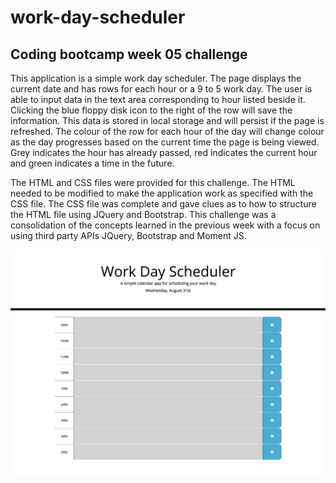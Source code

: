 # work-day-scheduler #
## Coding bootcamp week 05 challenge ##

This application is a simple work day scheduler. The page displays the current date and has rows for each hour or a 9 to 5 work day. The user is able to input data in the text area corresponding to hour listed beside it. Clicking the blue floppy disk icon to the right of the row will save the information. This data is stored in local storage and will persist if the page is refreshed. The colour of the row for each hour of the day will change colour as the day progresses based on the current time the page is being viewed. Grey indicates the hour has already passed, red indicates the current hour and green indicates a time in the future. 

The HTML and CSS files were provided for this challenge. The HTML needed to be modified to make the application work as specified with the CSS file. The CSS file was complete and gave clues as to how to structure the HTML file using JQuery and Bootstrap. This challenge was a consolidation of the concepts learned in the previous week with a focus on using third party APIs JQuery, Bootstrap and Moment JS.

![work-day-scheduler-screenshot](assets/images/work-day-scheduler.png)